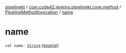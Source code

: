 [pipelinekt](../../index.md) / [com.code42.jenkins.pipelinekt.core.method](../index.md) / [PipelineMethodInvocation](index.md) / [name](./name.md)

# name

`val name: `[`String`](https://kotlinlang.org/api/latest/jvm/stdlib/kotlin/-string/index.html) [(source)](https://github.com/code42/pipelinekt/tree/master/core/src/main/kotlin/com/code42/jenkins/pipelinekt/core/method/PipelineMethodInvocation.kt#L7)